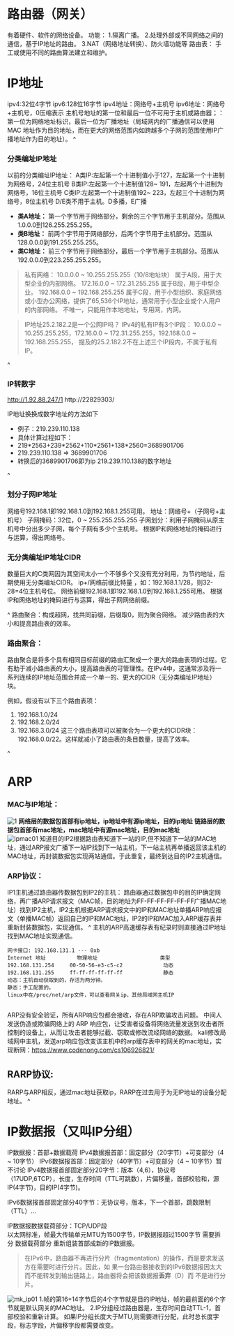 # **路由器（网关）**
有着硬件、软件的网络设备。
功能：
1.隔离广播。
2.处理外部或不同网络之间的通信，基于IP地址的路由。
3.NAT（网络地址转换）、防火墙功能等
路由表：
手工或使用不同的路由算法建立和维护。

# **IP地址**
ipv4:32位4字节
ipv6:128位16字节
ipv4地址：网络号+主机号
ipv6地址：网络号+主机号，0压缩表示
主机号地址的第一位和最后一位不可用于主机或路由器；：
第一位为网络地址标识，最后一位为广播地址（局域网内的广播通信可以使用 MAC 地址作为目的地址，而在更大的网络范围内如跨越多个子网的范围使用IP广播地址作为目的地址）。
^
### **分类编址IP地址**
以前的分类编址IP地址：
A类IP:左起第一个十进制值小于127，左起第一个十进制为网络号，24位主机号
B类IP:左起第一个十进制值128~ 191，左起两个十进制为网络号，16位主机号
C类IP:左起第一个十进制值192~ 223，左起三个十进制为网络号，8位主机号
D/E类不用于主机。D多播，E广播
* **类A地址：** 第一个字节用于网络部分，剩余的三个字节用于主机部分。范围从1.0.0.0到126.255.255.255。
* **类B地址：** 前两个字节用于网络部分，后两个字节用于主机部分。范围从128.0.0.0到191.255.255.255。
* **类C地址：** 前三个字节用于网络部分，最后一个字节用于主机部分。范围从192.0.0.0到223.255.255.255。

>私有网络：
10.0.0.0 ~ 10.255.255.255（10/8地址块） 属于A段，用于大型企业的内部网络。
172.16.0.0 ~ 172.31.255.255   属于B段，用于中型企业。
192.168.0.0 ~ 192.168.255.255  属于C段，用于小型组织、家庭网络或小型办公网络，提供了65,536个IP地址，通常用于小型企业或个人用户的内部网络。
不唯一，只能用作本地地址，专用网，内网。

>IP地址25.2.182.2是一个公网IP吗？
IPv4的私有IP有3个IP段：
10.0.0.0 ~ 10.255.255.255，172.16.0.0 ~ 172.31.255.255，192.168.0.0 ~ 192.168.255.255，
提及的25.2.182.2不在上述三个IP段内，不属于私有IP。

^
### **IP转数字**
http://1.92.88.247/1
http://22829303/


IP地址换换成数字地址的方法如下
* 例子：219.239.110.138
* 具体计算过程如下：
* 219\*2563+239\*2562+110\*2561+138\*2560=3689901706
* 219.239.110.138 => 3689901706
* 转换后的3689901706即为ip 219.239.110.138的数字地址


^
### **划分子网IP地址**
网络号192.168.1即192.168.1.0到192.168.1.255可用。
地址：网络号+（子网号+主机号）
子网掩码：32位，0 ~ 255.255.255.255
子网划分：利用子网掩码从原主机号中分出多少子网，每个子网有多少个主机号。
根据IP和网络地址的掩码进行与运算，得出网络号。
### **无分类编址IP地址CIDR**
数量巨大的C类网因为其空间太小一个不够多个又没有充分利用，为节约地址，后期使用无分类编址CIDR。
ip+/网络前缀比特量 ，如：192.168.1.1/28，则32-28=4位主机号位。
网络前缀192.168.1即192.168.1.0到192.168.1.255可用。
根据IP和网络地址的掩码进行与运算，得出子网网络前缀。

^
路由聚合：构成超网，找共同前缀，后缀取0，则为聚合网络。
减少路由表的大小和提高路由表的效率。


### **路由聚合**：

路由聚合是将多个具有相同目标前缀的路由汇聚成一个更大的路由表项的过程。它有助于减小路由表的大小，提高路由表的可管理性。在IPv4中，这通常涉及将一系列连续的IP地址范围合并成一个单一的、更大的CIDR（无分类编址IP地址）块。

例如，假设有以下三个路由表项：
1. 192.168.1.0/24
2. 192.168.2.0/24
3. 192.168.3.0/24
这三个路由表项可以被聚合为一个更大的CIDR块：192.168.0.0/22。这样就减小了路由表的条目数量，提高了效率。


^
# **ARP**
### **MAC与IP地址：**
![1](http://cdn.33129999.xyz/mk_img/1.jpg)
**网络层的数据包首部有ip地址，ip地址中有源ip地址，目的ip地址**
**链路层的数据包首部有mac地址，mac地址中有源mac地址，目的mac地址**
<br>
![ipmac01](http://cdn.33129999.xyz/mk_img/ipmac01.jpg)
知道目的IP2根据路由表知道下一站的IP,但不知道下一站的MAC地址，通过ARP报文广播下一站IP找到下一站主机，下一站主机再单播返回该主机的MAC地址，再封装数据包实现两站通信。于此重复，最终到达目的IP2主机通信。


### **ARP协议：**
IP1主机通过路由器传数据包到IP2的主机：
路由器通过数据包中的目的IP确定网络，再广播ARP请求报文（MAC帧，目的地址为FF-FF-FF-FF-FF-FF广播MAC地址）找到IP2主机，IP2主机根据ARP请求报文中的IP和MAC地址单播ARP响应报文（单播MAC帧）返回自己的IP和MAC地址，IP2的IP和MAC加入ARP缓存表并重新封装数据包，实现通信。
^
主机的ARP高速缓存表有纪录时则直接通过IP地址找到MAC地址实现通信。
```
网卡接口: 192.168.131.1 --- 0xb 
Internet 地址          物理地址                    类型 
192.168.131.254     00-50-56-e3-c5-c2             动态 
192.168.131.255     ff-ff-ff-ff-ff-ff             静态 
动态：主机自动获取到的，存活为两分钟。
静态：手工配置的。
linux中在/proc/net/arp文件，可以查看网关ip，其他局域网主机IP


```
ARP没有安全验证，所有ARP响应包都会接收，存在ARP欺骗攻击问题。
中间人发送伪造或欺骗网络上的 ARP 响应包，让受害者设备将网络流量发送到攻击者所控制的设备上，从而让攻击者能够拦截、窃取或修改流经网络的数据。
kali修改局域网中主机，发送arp响应包改变该主机中的arp缓存表中的网关的mac地址，实现断网：<https://www.codenong.com/cs106926821/>

## **RARP协议:**
RARP与ARP相反，通过mac地址获取ip，RARP在过去用于为无IP地址的设备分配地址。
^




# **IP数据报（又叫IP分组）**
IP数据报：首部+数据载荷
IPv4数据报首部：固定部分（20字节）+可变部分（4 ~ 10字节）
IPv6数据报首部：固定部分（40字节）+可变部分（4 ~ 10字节）暂不讨论
IPv4数据报首部固定部分20字节：版本（4,6），协议号（17UDP,6TCP），长度，生存时间（TTL可跳数），片偏移量，首部校验和，源IP(4字节)，目的IP(4字节)。

IPv6数据报首部固定部分40字节：无协议号，版本，下一个首部，跳数限制（TTL）...

IP数据报数据载荷部分：TCP/UDP段
<br>
以太网标准，帧最大传输单元MTU为1500字节，IP数据报超过1500字节 需要拆分 数据载荷部分 重新组装首部成新的IP数据报。
>在IPv6中，路由器不再进行分片（fragmentation）的操作，而是要求发送方在需要时进行分片。因此，如    果一台路由器接收到的IPv6数据报因太大而不能转发到输出链路上，路由器将会把该数据报**丢弃**（D）而 不是进行分片。


![mk_ip01](http://cdn.33129999.xyz/mk_img/mk_ip01.jpg)
1.帧的第16+14字节后的4个字节就是目的IP地址，帧的最前面的6个字节就是默认网关的MAC地址。
2.IP分组经过路由器是，生存时间自动TTL-1，首部校验和重新计算。
如果IP分组长度大于MTU,则需要进行分配，此时总长度字段，标志字段，片偏移字段都需要改变。
<br>
<br>